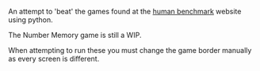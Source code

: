 An attempt to 'beat' the games found at the [human benchmark](https://humanbenchmark.com/) website using python.

The Number Memory game is still a WIP.

When attempting to run these you must change the game border manually as every screen is different.
